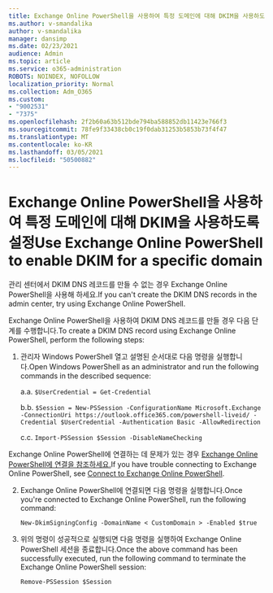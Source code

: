 ```yaml
---
title: Exchange Online PowerShell을 사용하여 특정 도메인에 대해 DKIM을 사용하도록 설정
ms.author: v-smandalika
author: v-smandalika
manager: dansimp
ms.date: 02/23/2021
audience: Admin
ms.topic: article
ms.service: o365-administration
ROBOTS: NOINDEX, NOFOLLOW
localization_priority: Normal
ms.collection: Adm_O365
ms.custom:
- "9002531"
- "7375"
ms.openlocfilehash: 2f2b60a63b512bde794ba588852db11423e766f3
ms.sourcegitcommit: 78fe9f33438cb0c19f0dab31253b5853b73f4f47
ms.translationtype: MT
ms.contentlocale: ko-KR
ms.lasthandoff: 03/05/2021
ms.locfileid: "50500882"
---
```

# <a name="use-exchange-online-powershell-to-enable-dkim-for-a-specific-domain"></a><span data-ttu-id="9d30a-102">Exchange Online PowerShell을 사용하여 특정 도메인에 대해 DKIM을 사용하도록 설정</span><span class="sxs-lookup"><span data-stu-id="9d30a-102">Use Exchange Online PowerShell to enable DKIM for a specific domain</span></span>

<span data-ttu-id="9d30a-103">관리 센터에서 DKIM DNS 레코드를 만들 수 없는 경우 Exchange Online PowerShell을 사용해 하세요.</span><span class="sxs-lookup"><span data-stu-id="9d30a-103">If you can't create the DKIM DNS records in the admin center, try using Exchange Online PowerShell.</span></span> 

<span data-ttu-id="9d30a-104">Exchange Online PowerShell을 사용하여 DKIM DNS 레코드를 만들 경우 다음 단계를 수행합니다.</span><span class="sxs-lookup"><span data-stu-id="9d30a-104">To create a DKIM DNS record using Exchange Online PowerShell, perform the following steps:</span></span>

1. <span data-ttu-id="9d30a-105">관리자 Windows PowerShell 열고 설명된 순서대로 다음 명령을 실행합니다.</span><span class="sxs-lookup"><span data-stu-id="9d30a-105">Open Windows PowerShell as an administrator and run the following commands in the described sequence:</span></span>

    <span data-ttu-id="9d30a-106">a.</span><span class="sxs-lookup"><span data-stu-id="9d30a-106">a.</span></span> `$UserCredential = Get-Credential`

    <span data-ttu-id="9d30a-107">b.</span><span class="sxs-lookup"><span data-stu-id="9d30a-107">b.</span></span> `$Session = New-PSSession -ConfigurationName Microsoft.Exchange -ConnectionUri https://outlook.office365.com/powershell-liveid/ -Credential $UserCredential -Authentication Basic -AllowRedirection`

    <span data-ttu-id="9d30a-108">c.</span><span class="sxs-lookup"><span data-stu-id="9d30a-108">c.</span></span> `Import-PSSession $Session -DisableNameChecking`
    
<span data-ttu-id="9d30a-109">Exchange Online PowerShell에 연결하는 데 문제가 있는 경우 [Exchange Online PowerShell에 연결을 참조하세요.](https://docs.microsoft.com/powershell/exchange/connect-to-exchange-online-powershell)</span><span class="sxs-lookup"><span data-stu-id="9d30a-109">If you have trouble connecting to Exchange Online PowerShell, see [Connect to Exchange Online PowerShell](https://docs.microsoft.com/powershell/exchange/connect-to-exchange-online-powershell).</span></span>

2. <span data-ttu-id="9d30a-110">Exchange Online PowerShell에 연결되면 다음 명령을 실행합니다.</span><span class="sxs-lookup"><span data-stu-id="9d30a-110">Once you're connected to Exchange Online PowerShell, run the following command:</span></span>

    `New-DkimSigningConfig -DomainName < CustomDomain > -Enabled $true`

3. <span data-ttu-id="9d30a-111">위의 명령이 성공적으로 실행되면 다음 명령을 실행하여 Exchange Online PowerShell 세션을 종료합니다.</span><span class="sxs-lookup"><span data-stu-id="9d30a-111">Once the above command has been successfully executed, run the following command to terminate the Exchange Online PowerShell session:</span></span>

    `Remove-PSSession $Session` 



